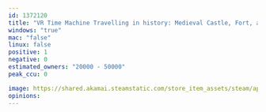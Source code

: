 ```yaml
---
id: 1372120
title: "VR Time Machine Travelling in history: Medieval Castle, Fort, and Village Life in 1071-1453 Europe"
windows: "true"
mac: "false"
linux: false
positive: 1
negative: 0
estimated_owners: "20000 - 50000"
peak_ccu: 0

image: https://shared.akamai.steamstatic.com/store_item_assets/steam/apps/1372120/header.jpg?t=1658808631
opinions:
---
```

